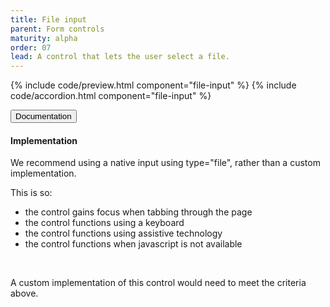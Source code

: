 ```yaml
---
title: File input
parent: Form controls
maturity: alpha
order: 07
lead: A control that lets the user select a file.
---
```


{% include code/preview.html component="file-input" %}
{% include code/accordion.html component="file-input" %}
<div class="accordion-bordered">
  <button class="button-unstyled accordion-button"
      aria-expanded="true" aria-controls="date-input-docs">
    Documentation
  </button>
  <div id="date-input-docs" aria-hidden="false" class="accordion-content">
    <h4 class="heading">Implementation</h4>
    <p>We recommend using a native input using type="file", rather than a custom implementation.</p>
    <p>This is so:</p>
      <ul class="content-list">
      <li>the control gains focus when tabbing through the page</li>
      <li>the control functions using a keyboard</li>
      <li>the control functions using assistive technology</li>
      <li>the control functions when javascript is not available</li>
    </ul>
    <br>
    <p>A custom implementation of this control would need to meet the criteria above.</p>
  </div>
</div>
